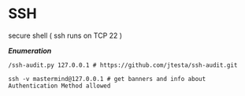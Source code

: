 # SSH 

secure shell ( ssh runs on  TCP 22 ) 

***Enumeration***

```shell
/ssh-audit.py 127.0.0.1 # https://github.com/jtesta/ssh-audit.git 

```
```shell
ssh -v mastermind@127.0.0.1 # get banners and info about Authentication Method allowed 

```
